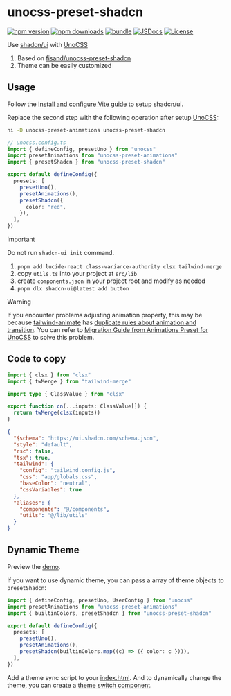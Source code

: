 # unocss-preset-shadcn

[![npm version][npm-version-src]][npm-version-href]
[![npm downloads][npm-downloads-src]][npm-downloads-href]
[![bundle][bundle-src]][bundle-href]
[![JSDocs][jsdocs-src]][jsdocs-href]
[![License][license-src]][license-href]

Use [shadcn/ui](https://ui.shadcn.com/) with [UnoCSS](https://unocss.dev/)

1. Based on [fisand/unocss-preset-shadcn](https://github.com/fisand/unocss-preset-shadcn)
1. Theme can be easily customized

## Usage

Follow the [Install and configure Vite guide](https://ui.shadcn.com/docs/installation/vite) to setup shadcn/ui.

Replace the second step with the following operation after setup [UnoCSS](https://unocss.dev/integrations/vite):

```bash
ni -D unocss-preset-animations unocss-preset-shadcn
```

```ts
// unocss.config.ts
import { defineConfig, presetUno } from "unocss"
import presetAnimations from "unocss-preset-animations"
import { presetShadcn } from "unocss-preset-shadcn"

export default defineConfig({
  presets: [
    presetUno(),
    presetAnimations(),
    presetShadcn({
      color: "red",
    }),
  ],
})
```

> [!IMPORTANT]
> Do not run `shadcn-ui init` command.

1. `pnpm add lucide-react class-variance-authority clsx tailwind-merge`
1. copy `utils.ts` into your project at `src/lib`
1. create `components.json` in your project root and modify as needed
1. `pnpm dlx shadcn-ui@latest add button`

> [!WARNING]
> If you encounter problems adjusting animation property, this may be because [tailwind-animate](https://github.com/jamiebuilds/tailwindcss-animate) has [duplicate rules about animation and transition](https://github.com/jamiebuilds/tailwindcss-animate/pull/46). You can refer to [Migration Guide from Animations Preset for UnoCSS](https://unocss-preset-animations.aelita.me/guide/migration.html) to solve this problem.

## Code to copy

```ts
import { clsx } from "clsx"
import { twMerge } from "tailwind-merge"

import type { ClassValue } from "clsx"

export function cn(...inputs: ClassValue[]) {
  return twMerge(clsx(inputs))
}
```

```json
{
  "$schema": "https://ui.shadcn.com/schema.json",
  "style": "default",
  "rsc": false,
  "tsx": true,
  "tailwind": {
    "config": "tailwind.config.js",
    "css": "app/globals.css",
    "baseColor": "neutral",
    "cssVariables": true
  },
  "aliases": {
    "components": "@/components",
    "utils": "@/lib/utils"
  }
}
```

## Dynamic Theme

Preview the [demo](https://unocss-preset-shadcn.vercel.app).

If you want to use dynamic theme, you can pass a array of theme objects to `presetShadcn`:

```ts
import { defineConfig, presetUno, UserConfig } from "unocss"
import presetAnimations from "unocss-preset-animations"
import { builtinColors, presetShadcn } from "unocss-preset-shadcn"

export default defineConfig({
  presets: [
    presetUno(),
    presetAnimations(),
    presetShadcn(builtinColors.map((c) => ({ color: c }))),
  ],
})
```

Add a theme sync script to your [index.html](./playground/index.html).
And to dynamically change the theme, you can create a [theme switch component](./playground/src/components/theme-switch.tsx).

<!-- Badges -->

[npm-version-src]: https://img.shields.io/npm/v/unocss-preset-shadcn?style=flat&colorA=080f12&colorB=1fa669
[npm-version-href]: https://npmjs.com/package/unocss-preset-shadcn
[npm-downloads-src]: https://img.shields.io/npm/dm/unocss-preset-shadcn?style=flat&colorA=080f12&colorB=1fa669
[npm-downloads-href]: https://npmjs.com/package/unocss-preset-shadcn
[bundle-src]: https://img.shields.io/bundlephobia/minzip/unocss-preset-shadcn?style=flat&colorA=080f12&colorB=1fa669&label=minzip
[bundle-href]: https://bundlephobia.com/result?p=unocss-preset-shadcn
[license-src]: https://img.shields.io/github/license/hyoban/unocss-preset-shadcn.svg?style=flat&colorA=080f12&colorB=1fa669
[license-href]: https://github.com/hyoban/unocss-preset-shadcn/blob/main/LICENSE
[jsdocs-src]: https://img.shields.io/badge/jsdocs-reference-080f12?style=flat&colorA=080f12&colorB=1fa669
[jsdocs-href]: https://www.jsdocs.io/package/unocss-preset-shadcn
